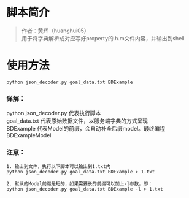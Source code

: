 # 脚本简介

> 作者：黄辉（huanghui05）  
> 用于将字典解析成对应写好property的.h.m文件内容，并输出到shell

# 使用方法

```
python json_decoder.py goal_data.txt BDExample
```
### 详解：

python json_decoder.py 代表执行脚本  
goal_data.txt 代表原始数据文件，以服务端字典的方式呈现  
BDExample 代表Model的前缀，会自动补全后缀model。最终编程BDExampleModel

### 注意：
```
1. 输出到文件，执行以下脚本可以输出到1.txt内  
python json_decoder.py goal_data.txt BDExample > 1.txt

2. 默认的Model前缀是短的，如果需要长的前缀可以加上-l参数，即：  
python json_decoder.py goal_data.txt BDExample -l > 1.txt
```